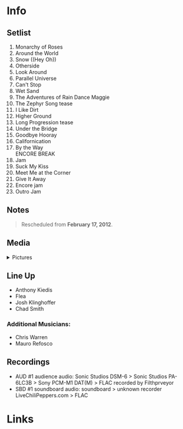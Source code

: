 # Info

## Setlist

1. Monarchy of Roses
2. Around the World
3. Snow ((Hey Oh))
4. Otherside
5. Look Around
6. Parallel Universe
7. Can't Stop
8. Wet Sand
9. The Adventures of Rain Dance Maggie
10. The Zephyr Song tease
11. I Like Dirt
12. Higher Ground
13. Long Progression tease
14. Under the Bridge
15. Goodbye Hooray
16. Californication
17. By the Way
<br> ENCORE BREAK
18. Jam
19. Suck My Kiss
20. Meet Me at the Corner
21. Give It Away
22. Encore jam
23. Outro Jam

## Notes

> Rescheduled from **February 17, 2012**.

## Media 

<details>
  <summary>Pictures</summary>
  <!--<img alt="Setlist" title="Setlist" src="_.jpg" height="200" />
  <img alt="Flyer" title="Flyer" src="_.jpg" height="200" />-->
</details>

## Line Up

* Anthony Kiedis
* Flea
* Josh Klinghoffer
* Chad Smith

### Additional Musicians:

* Chris Warren  
* Mauro Refosco

## Recordings

* AUD #1 audience audio: Sonic Studios DSM-6 > Sonic Studios PA-6LC3B > Sony PCM-M1 DAT(M) > FLAC recorded by Filthprveyor
* SBD #1 soundboard audio: soundboard > unknown recorder LiveChiliPeppers.com > FLAC

# Links